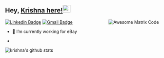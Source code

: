 
## Hey, [Krishna here!](https://www.youtube.com/channel/UCietjxpksncMdOUkycv5nqA)<img src="https://media.giphy.com/media/hvRJCLFzcasrR4ia7z/giphy.gif" width="25px">
                              



<img src = 'https://github.com/krishh2512/krishh2512/blob/master/images/matrix.gif' alt = 'Awesome Matrix Code' align='right'/>

[![Linkedin Badge](https://img.shields.io/badge/-krishnapemmasani-blue?style=flat-square&logo=Linkedin&logoColor=white&link=https://www.linkedin.com/in/krishnapemmasani/)](https://www.linkedin.com/in/krishnapemmasani/) [![Gmail Badge](https://img.shields.io/badge/-krishh9001@@gmail.com-c14438?style=flat-square&logo=Gmail&logoColor=white&link=mailto:krishh9001@gmail.com)](mailto:krishh9001@gmail.com)                             
  

- 🔭 I’m currently working for eBay 

- 


![krishna's github stats](https://github-readme-stats.vercel.app/api?username=krishh2512&show_icons=true&hide=[%22issues%22])
